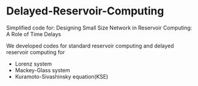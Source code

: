 # Delayed-Reservoir-Computing

Simplified code for: Designing Small Size Network in Reservoir Computing: A Role of Time Delays

We developed codes for standard reservoir computing and delayed reservoir computing for 
- Lorenz system
- Mackey-Glass system 
- Kuramoto-Sivashinsky equation(KSE)
